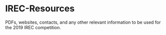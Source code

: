 # IREC-Resources
PDFs, websites, contacts, and any other relevant information to be used for the 2019 IREC competition. 
